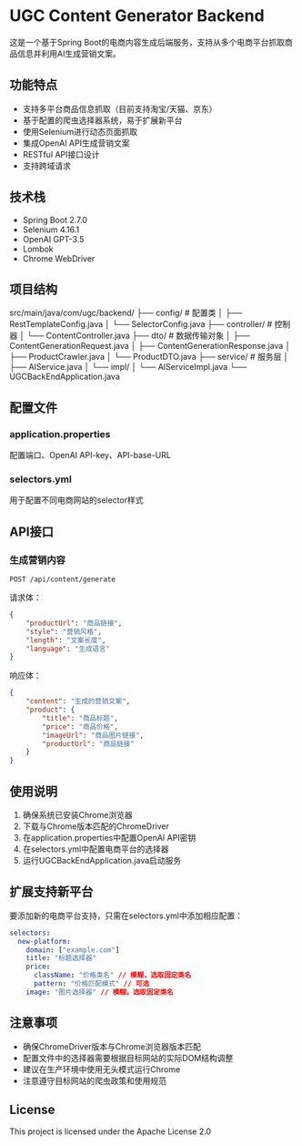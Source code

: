 # UGC Content Generator Backend

这是一个基于Spring Boot的电商内容生成后端服务，支持从多个电商平台抓取商品信息并利用AI生成营销文案。

## 功能特点

- 支持多平台商品信息抓取（目前支持淘宝/天猫、京东）
- 基于配置的爬虫选择器系统，易于扩展新平台
- 使用Selenium进行动态页面抓取
- 集成OpenAI API生成营销文案
- RESTful API接口设计
- 支持跨域请求

## 技术栈

- Spring Boot 2.7.0
- Selenium 4.16.1
- OpenAI GPT-3.5
- Lombok
- Chrome WebDriver

## 项目结构
src/main/java/com/ugc/backend/
├── config/ # 配置类
│ ├── RestTemplateConfig.java
│ └── SelectorConfig.java
├── controller/ # 控制器
│ └── ContentController.java
├── dto/ # 数据传输对象
│ ├── ContentGenerationRequest.java
│ ├── ContentGenerationResponse.java
│ ├── ProductCrawler.java
│ └── ProductDTO.java
├── service/ # 服务层
│ ├── AIService.java
│ └── impl/
│ └── AIServiceImpl.java
└── UGCBackEndApplication.java


## 配置文件

### application.properties
配置端口、OpenAI API-key、API-base-URL

### selectors.yml
用于配置不同电商网站的selector样式

## API接口

### 生成营销内容

```http
POST /api/content/generate
```

请求体：
```json
{
    "productUrl": "商品链接",
    "style": "营销风格",
    "length": "文案长度",
    "language": "生成语言"
}
```

响应体：
```json
{
    "content": "生成的营销文案",
    "product": {
        "title": "商品标题",
        "price": "商品价格",
        "imageUrl": "商品图片链接",
        "productUrl": "商品链接"
    }
}
```

## 使用说明

1. 确保系统已安装Chrome浏览器
2. 下载与Chrome版本匹配的ChromeDriver
3. 在application.properties中配置OpenAI API密钥
4. 在selectors.yml中配置电商平台的选择器
5. 运行UGCBackEndApplication.java启动服务

## 扩展支持新平台

要添加新的电商平台支持，只需在selectors.yml中添加相应配置：

```yaml
selectors:
  new-platform:
    domain: ["example.com"]
    title: "标题选择器"
    price:
      className: "价格类名" // 模糊，选取固定类名
      pattern: "价格匹配模式" // 可选
    image: "图片选择器" // 模糊，选取固定类名
```

## 注意事项

- 确保ChromeDriver版本与Chrome浏览器版本匹配
- 配置文件中的选择器需要根据目标网站的实际DOM结构调整
- 建议在生产环境中使用无头模式运行Chrome
- 注意遵守目标网站的爬虫政策和使用规范

## License

This project is licensed under the Apache License 2.0